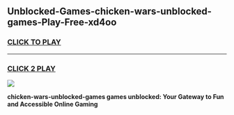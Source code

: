 
## Unblocked-Games-chicken-wars-unblocked-games-Play-Free-xd4oo
<h3>
<a href="https://premium76.site?title=chicken-wars-unblocked-games&ref=18A1">CLICK TO PLAY</a></h3>
<hr>

<h3>
<a href="https://premium76.site?title=chicken-wars-unblocked-games&ref=18A1">CLICK 2 PLAY</a>
  
</h3>

<a href="https://premium76.site?title=chicken-wars-unblocked-games&ref=18A1"><img src="https://clearcache.store/games.png"></a>


**chicken-wars-unblocked-games games unblocked: Your Gateway to Fun and Accessible Online Gaming**
